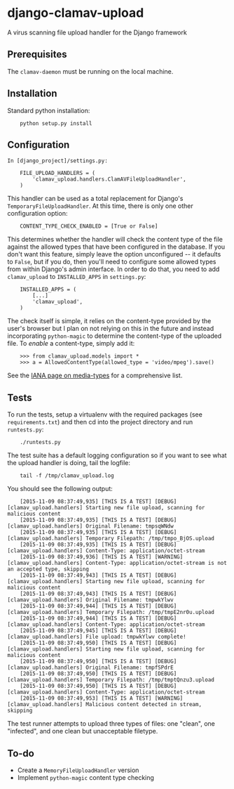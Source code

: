# django-clamav-upload
A virus scanning file upload handler for the Django framework

## Prerequisites

The ``clamav-daemon`` must be running on the local machine.

## Installation

Standard python installation:

        python setup.py install

## Configuration

    In [django_project]/settings.py:

        FILE_UPLOAD_HANDLERS = (
            'clamav_upload.handlers.ClamAVFileUploadHandler',
        )

This handler can be used as a total replacement for Django's ``TemporaryFileUploadHandler``. At this time, there is only one other configuration option:

        CONTENT_TYPE_CHECK_ENABLED = [True or False]

This determines whether the handler will check the content type of the file against the allowed types that have been configured in the database. If you don't want this feature, simply leave the option unconfigured -- it defaults to ``False``, but if you do, then you'll need to configure some allowed types from within Django's admin interface. In order to do that, you need to add ``clamav_upload`` to ``INSTALLED_APPS`` in ``settings.py``:

        INSTALLED_APPS = (
            [...]
            'clamav_upload',
        )

The check itself is simple, it relies on the content-type provided by the user's browser but I plan on not relying on this in the future and instead incorporating ``python-magic`` to determine the content-type of the uploaded file. To _enable_ a content-type, simply add it:
 
        >>> from clamav_upload.models import *
        >>> a = AllowedContentType(allowed_type = 'video/mpeg').save()
        
See the [IANA page on media-types](http://www.iana.org/assignments/media-types/media-types.xhtml) for a comprehensive list.

## Tests

To run the tests, setup a virtualenv with the required packages (see `requirements.txt`) and then cd into the project directory and run `runtests.py`:

        ./runtests.py
        
The test suite has a default logging configuration so if you want to see what the upload handler is doing, tail the logfile:

        tail -f /tmp/clamav_upload.log
        
You should see the following output:
      
        [2015-11-09 08:37:49,935] [THIS IS A TEST] [DEBUG] [clamav_upload.handlers] Starting new file upload, scanning for malicious content
        [2015-11-09 08:37:49,935] [THIS IS A TEST] [DEBUG] [clamav_upload.handlers] Original Filename: tmpsqWNdw
        [2015-11-09 08:37:49,935] [THIS IS A TEST] [DEBUG] [clamav_upload.handlers] Temporary Filepath: /tmp/tmpo_BjOS.upload
        [2015-11-09 08:37:49,935] [THIS IS A TEST] [DEBUG] [clamav_upload.handlers] Content-Type: application/octet-stream
        [2015-11-09 08:37:49,936] [THIS IS A TEST] [WARNING] [clamav_upload.handlers] Content-Type: application/octet-stream is not an accepted type, skipping
        [2015-11-09 08:37:49,943] [THIS IS A TEST] [DEBUG] [clamav_upload.handlers] Starting new file upload, scanning for malicious content
        [2015-11-09 08:37:49,943] [THIS IS A TEST] [DEBUG] [clamav_upload.handlers] Original Filename: tmpwkYlwv
        [2015-11-09 08:37:49,944] [THIS IS A TEST] [DEBUG] [clamav_upload.handlers] Temporary Filepath: /tmp/tmpE2nr0u.upload
        [2015-11-09 08:37:49,944] [THIS IS A TEST] [DEBUG] [clamav_upload.handlers] Content-Type: application/octet-stream
        [2015-11-09 08:37:49,945] [THIS IS A TEST] [DEBUG] [clamav_upload.handlers] File upload: tmpwkYlwv complete!
        [2015-11-09 08:37:49,950] [THIS IS A TEST] [DEBUG] [clamav_upload.handlers] Starting new file upload, scanning for malicious content
        [2015-11-09 08:37:49,950] [THIS IS A TEST] [DEBUG] [clamav_upload.handlers] Original Filename: tmpfSPdrE
        [2015-11-09 08:37:49,950] [THIS IS A TEST] [DEBUG] [clamav_upload.handlers] Temporary Filepath: /tmp/tmptQnzu3.upload
        [2015-11-09 08:37:49,950] [THIS IS A TEST] [DEBUG] [clamav_upload.handlers] Content-Type: application/octet-stream
        [2015-11-09 08:37:49,953] [THIS IS A TEST] [WARNING] [clamav_upload.handlers] Malicious content detected in stream, skipping

The test runner attempts to upload three types of files: one "clean", one "infected", and one clean but unacceptable filetype. 


## To-do

* Create a ``MemoryFileUploadHandler`` version
* Implement ``python-magic`` content type checking 

